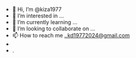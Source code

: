 - 👋 Hi, I’m @kiza1977
- 👀 I’m interested in ...
- 🌱 I’m currently learning ...
- 💞️ I’m looking to collaborate on ...
- 📫 How to reach me ..kd19772024@gmail.com
-
- .

<!---
kiza1977/kiza1977 is a ✨ special ✨ repository because its `README.md` (this file) appears on your GitHub profile.
You can click the Preview link to take a look at your changes.
--->

